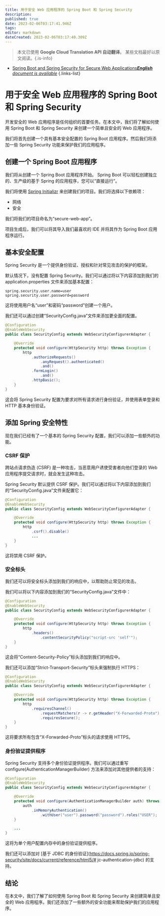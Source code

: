 ```yaml
---
title: 用于安全 Web 应用程序的 Spring Boot 和 Spring Security
description: 
published: true
date: 2023-02-06T03:17:41.946Z
tags: 
editor: markdown
dateCreated: 2023-02-06T03:17:40.309Z
---
```


> 本文已使用 **Google Cloud Translation API 自动翻译**。
某些文档最好以原文阅读。{.is-info}



- [Spring Boot and Spring Security for Secure Web Applications***English** document is available*](/en/Knowledge-base/Spring-Boot/spring-boot-and-spring-security-for-secure-web-applications)
{.links-list}


# 用于安全 Web 应用程序的 Spring Boot 和 Spring Security

开发安全的 Web 应用程序是任何组织的首要任务。在本文中，我们将了解如何使用 Spring Boot 和 Spring Security 来创建一个简单且安全的 Web 应用程序。

我们将首先创建一个具有基本安全配置的 Spring Boot 应用程序。然后我们将添加一些 Spring Security 功能来保护我们的应用程序。

## 创建一个 Spring Boot 应用程序

我们将从创建一个 Spring Boot 应用程序开始。 Spring Boot 可以轻松创建独立的、生产级的基于 Spring 的应用程序，您可以“直接运行”。

我们将使用 [Spring Initializr](https://start.spring.io/) 来创建我们的项目。我们将选择以下依赖项：

- 网络
- 安全

我们将我们的项目命名为“secure-web-app”。

项目生成后，我们可以将其导入我们最喜欢的 IDE 并将其作为 Spring Boot 应用程序运行。

## 基本安全配置

Spring Security 是一个提供身份验证、授权和针对常见攻击的保护的框架。

默认情况下，没有配置 Spring Security。我们可以通过将以下内容添加到我们的 application.properties 文件来添加基本配置：

```
spring.security.user.name=user
spring.security.user.password=password
```

这将使用用户名“user”和密码“password”创建一个用户。

我们还可以通过创建“SecurityConfig.java”文件来添加更全面的配置。

```java
@Configuration
@EnableWebSecurity
public class SecurityConfig extends WebSecurityConfigurerAdapter {

    @Override
    protected void configure(HttpSecurity http) throws Exception {
        http
            .authorizeRequests()
                .anyRequest().authenticated()
                .and()
            .formLogin()
                .and()
            .httpBasic();
    }
}
```

这会将 Spring Security 配置为要求对所有请求进行身份验证，并使用表单登录和 HTTP 基本身份验证。

## 添加 Spring 安全特性

现在我们已经有了一个基本的 Spring Security 配置，我们可以添加一些额外的功能。

### CSRF 保护

跨站点请求伪造 (CSRF) 是一种攻击，当恶意用户诱使受害者向他们登录的 Web 应用程序提交请求时，就会发生这种攻击。

Spring Security 默认提供 CSRF 保护。我们可以通过将以下内容添加到我们的“SecurityConfig.java”文件来配置它：

```java
@Configuration
@EnableWebSecurity
public class SecurityConfig extends WebSecurityConfigurerAdapter {

    @Override
    protected void configure(HttpSecurity http) throws Exception {
        http
            .csrf().disable()
            ...
    }
}
```

这将禁用 CSRF 保护。

### 安全标头

我们还可以将安全标头添加到我们的响应中，以帮助防止常见的攻击。

我们可以将以下内容添加到我们的“SecurityConfig.java”文件中：

```java
@Configuration
@EnableWebSecurity
public class SecurityConfig extends WebSecurityConfigurerAdapter {

    @Override
    protected void configure(HttpSecurity http) throws Exception {
        http
            .headers()
                .contentSecurityPolicy("script-src 'self'");
    }
}
```

这会将“Content-Security-Policy”标头添加到我们的响应中。

我们还可以添加“Strict-Transport-Security”标头来强制执行 HTTPS：

```java
@Configuration
@EnableWebSecurity
public class SecurityConfig extends WebSecurityConfigurerAdapter {

    @Override
    protected void configure(HttpSecurity http) throws Exception {
        http
            .requiresChannel()
                .requestMatchers(r -> r.getHeader("X-Forwarded-Proto") != null)
                .requiresSecure();
    }
}
```

这将要求所有包含“X-Forwarded-Proto”标头的请求使用 HTTPS。

### 身份验证提供程序

Spring Security 支持多个身份验证提供程序。我们可以通过重写 configure(AuthenticationManagerBuilder) 方法来添加对其他提供者的支持：

```java
@Configuration
@EnableWebSecurity
public class SecurityConfig extends WebSecurityConfigurerAdapter {

    @Override
    protected void configure(AuthenticationManagerBuilder auth) throws Exception {
        auth
            .inMemoryAuthentication()
                .withUser("user").password("password").roles("USER");
    }

    ...
}
```

这将为单个用户配置内存中的身份验证提供程序。

我们还可以添加对 [基于 JDBC 的身份验证](https://docs.spring.io/spring-security/site/docs/current/reference/html5/# jc-authentication-jdbc) 的支持。

## 结论

在本文中，我们了解了如何使用 Spring Boot 和 Spring Security 来创建简单且安全的 Web 应用程序。我们还添加了一些额外的安全功能来帮助保护我们的应用程序。